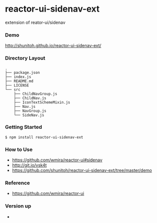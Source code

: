 # reactor-ui-sidenav-ext

extension of reator-ui/sidenav

### Demo
http://shunitoh.github.io/reactor-ui-sidenav-ext/


### Directory Layout
```
.
├── package.json
├── index.js
├── README.md
├── LICENSE
└── src
    ├── ChildNavGroup.js
    ├── ChildNav.js
    ├── IconTextSchemeMixin.js
    ├── Nav.js
    ├── NavGroup.js
    └── SideNav.js
```

### Getting Started

``` shell
$ npm install reactor-ui-sidenav-ext
```

### How to Use

- https://github.com/wmira/reactor-ui#sidenav
- http://git.io/vsk4t
- https://github.com/shunitoh/reactor-ui-sidenav-ext/tree/master/demo

### Reference
- https://github.com/wmira/reactor-ui

### Version up
- 
